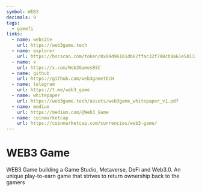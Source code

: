 ```yaml
---
symbol: WEB3
decimals: 9
tags:
  - gamefi
links:
  - name: website
    url: https://web3game.tech
  - name: explorer
    url: https://bscscan.com/token/0x09d96101db62ffac32f798cb9a61e501337b79c6
  - name: x
    url: https://x.com/Web3GamesBSC
  - name: github
    url: https://github.com/web3gameTECH
  - name: telegram
    url: https://t.me/web3_game
  - name: whitepaper
    url: https://web3game.tech/assets/web3game_whitepaper_v1.pdf
  - name: medium
    url: https://medium.com/@Web3_Game
  - name: coinmarketcap
    url: https://coinmarketcap.com/currencies/web3-game/
---
```


# WEB3 Game

WEB3 Game building a Game Studio, Metaverse, DeFi and Web3.0. An unique play-to-earn game that strives to return ownership back to the gamers
